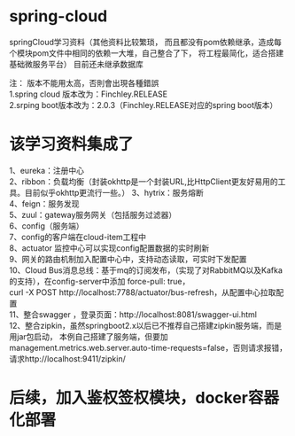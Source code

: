 # spring-cloud
springCloud学习资料（其他资料比较繁琐，
而且都没有pom依赖继承，造成每个模块pom文件中相同的依赖一大堆，自己整合了下，
将工程最简化，适合搭建基础微服务平台）
目前还未继承数据库

注：
版本不能用太高，否則會出現各種錯誤   
1.spring cloud 版本改为：Finchley.RELEASE   
2.srping boot版本改为：2.0.3（Finchley.RELEASE对应的spring boot版本）    

# 该学习资料集成了
1、eureka：注册中心  
2、ribbon：负载均衡（封装okhttp是一个封装URL,比HttpClient更友好易用的工具。目前似乎okhttp更流行一些。）
3、hytrix：服务熔断  
4、feign：服务发现  
5、zuul：gateway服务网关（包括服务过滤器）  
6、config（服务端）    
7、config的客户端在cloud-item工程中  
8、actuator 监控中心可以实现config配置数据的实时刷新     
9、网关的路由机制加入配置中心中，支持动态读取，可实时下发配置  
10、Cloud Bus消息总线：基于mq的订阅发布，（实现了对RabbitMQ以及Kafka的支持），在config-server中添加  force-pull: true，  
curl -X POST http://localhost:7788/actuator/bus-refresh，从配置中心拉取配置  
11、整合swagger ，登录页面：http://localhost:8081/swagger-ui.html  
12、整合zipkin，虽然springboot2.x以后已不推荐自己搭建zipkin服务端，而是用jar包启动，
本例自己搭建了服务端，但要加management.metrics.web.server.auto-time-requests=false，否则请求报错，
请求http://localhost:9411/zipkin/   


# 后续，加入鉴权签权模块，docker容器化部署